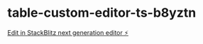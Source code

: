 # table-custom-editor-ts-b8yztn

[Edit in StackBlitz next generation editor ⚡️](https://stackblitz.com/~/github.com/makamo/table-custom-editor-ts-b8yztn)